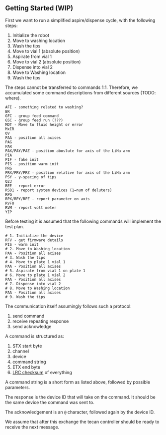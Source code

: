 ## Getting Started (WIP)

First we want to run a simplified aspire/dispense cycle, with the following steps:

 1. Initialize the robot
 2. Move to washing location
 3. Wash the tips
 4. Move to vial 1 (absolute position)
 5. Aspirate from vial 1
 6. Move to vial 2 (absolute position)
 7. Dispense into vial 2
 8. Move to Washing location
 9. Wash the tips
 

The steps cannot be transferred to commands 1:1.
Therefore, we accumulated some command descriptions from different sources (TODO: where).

```
AFI - something related to washing?
BR
GFC - group feed command
GSC - group feed run (???)
MDT - Move to fluid height or error
MxIR
OV
PAA - position all axises
PAG
PAR
PAX/PAY/PAZ - position aboslute for axis of the LiHa arm
PIA
PIF - fake init
PIS - position warm init
PRG
PRX/PRY/PRZ - position relative for axis of the LiHa arm
PSY - y-spacing of tips
Q23
REE - report error
RSD1 - report system devices (1=num of deluters)
RPG
RPX/RPY/RPZ - report parameter on axis
RVF0
RVM - report volt meter
YIP
```

Before testing it is assumed that the following commands will implement the test plan.

```
# 1. Initialize the device
RFV - get firmware details
PIS - warm init
# 2. Move to Washing location
PAA - Position all axises
# 3. Wash the tips
# 4. Move to plate 1 vial 1
PAA - Position all axises
# 5. Aspirate from vial 1 on plate 1
# 6. Move to plate 1 vial 2
PAA - Position all axises
# 7. Dispense into vial 2
# 8. Move to Washing location
PAA - Position all axises
# 9. Wash the tips
```


The communication itself assumingly follows such a protocol:

 1. send command
 1. receive repeating response
 1. send acknowledge

A command is structured as:

 1. STX start byte
 1. channel
 1. device
 1. command string
 1. ETX end byte
 1. [LRC checksum](https://en.wikipedia.org/wiki/Longitudinal_redundancy_check)
    of everything

A command string is a short form as listed above, followed by possible
parameters.

The response is the device ID that will take on the command. It should be the same device the command was sent to.

The acknowledgement is an `@` character, followed again by the device ID.

We assume that after this exchange the tecan controller should be ready to receive the next message.
